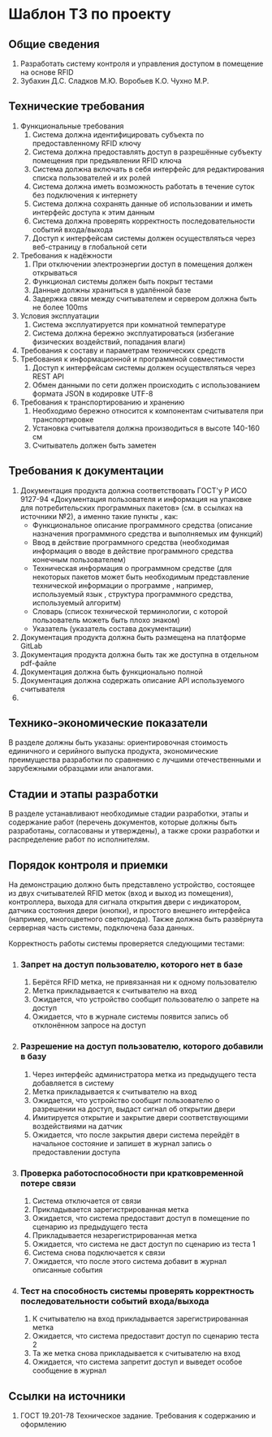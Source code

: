 # Шаблон ТЗ по проекту

## Общие сведения

1. Разработать систему контроля и управления доступом в помещение на основе RFID
2. Зубахин Д.С. Сладков М.Ю. Воробьев К.О. Чухно М.Р.

## Технические требования

1. Функциональные требования
    1. Система должна идентифицировать субъекта по предоставленному RFID ключу
    2. Система должна предоставлять доступ в разрешённые субъекту помещения при предъявлении RFID ключа
    3. Система должна включать в себя интерфейс для редактирования списка пользователей и их ролей
    4. Система должна иметь возможность работать в течение суток без подключения к интернету
    5. Система должна сохранять данные об использовании и иметь интерфейс доступа к этим данным
    6. Система должна проверять корректность последовательности событий входа/выхода
    7. Доступ к интерфейсам системы должен осуществляться через веб-страницу в глобальной сети
2. Требования к надёжности
    1. При отключении электроэнергии доступ в помещения должен открываться
    2. Функционал системы должен быть покрыт тестами
    3. Данные должны храниться в удалённой базе
    4. Задержка связи между считывателем и сервером должна быть не более 100ms
3. Условия эксплуатации
    1. Система эксплуатируется при комнатной температуре
    2. Система должна бережно эксплуатироваться (избегание физических воздействий, попадания влаги)
4. Требования к составу и параметрам технических средств
5. Требования к информационной и программной совместимости
    1. Доступ к интерфейсам системы должен осуществляться через REST API
    2. Обмен данными по сети должен происходить с использованием формата JSON в кодировке UTF-8
6. Требования к транспортированию и хранению
    1. Необходимо бережно относится к компонентам считывателя при транспортировке
    2. Установка считывателя должна производиться в высоте 140-160 см
    3. Считыватель должен быть заметен

## Требования к документации

   1. Документация продукта должна соответствовать ГОСТ'у Р ИСО 9127-94 «Документация пользователя и информация на упаковке для потребительских программных пакетов» (см. в ссылках на источники №2), а именно такие пункты , как:
        - Функциональное описание программного средства (описание назначения программного средства и выполняемых им функций)
        - Ввод в действие программного средства (необходимая информация о вводе в действие программного средства конечным пользователем)
        - Техническая информация о программном средстве (для некоторых пакетов может быть необходимым представление технической информации о программе , например, используемый язык , структура программного средства, используемый алгоритм)
        - Словарь (список технической терминологии, с которой пользователь можеть быть плохо знаком)
        - Указатель (указатель состава документации)
   2. Документация продукта должна быть размещена на платформе GitLab
   3. Документация продукта должна быть так же доступна в отдельном pdf-файле
   4. Документация должна быть функционально полной
   5. Документация должна содержать описание API используемого считывателя
   6. 

## Технико-экономические показатели

В разделе должны быть указаны: ориентировочная стоимость единичного и серийного выпуска продукта, экономические
преимущества разработки по сравнению с лучшими отечественными и зарубежными образцами или аналогами.

## Cтадии и этапы разработки

В разделе устанавливают необходимые стадии разработки, этапы и содержание работ (перечень документов, которые должны
быть разработаны, согласованы и утверждены), а также сроки разработки и распределение работ по исполнителям.

## Порядок контроля и приемки
На демонстрацию должно быть представлено устройство, состоящее из двух считывателей RFID меток (вход и выход из помещения), контроллера, выхода для сигнала открытия двери с индикатором, датчика состояния двери (кнопки), и простого внешнего интерфейса (например, многоцветного светодиода). Также должна быть развёрнута серверная часть системы, подключена база данных. 

Корректность работы системы проверяется следующими тестами:

1. ### Запрет на доступ пользователю, которого нет в базе
    1. Берётся RFID метка, не привязанная ни к одному пользователю
    2. Метка прикладывается к считывателю на вход
    3. Ожидается, что устройство сообщит пользователю о запрете на доступ
    4. Ожидается, что в журнале системы появится запись об отклонённом запросе на доступ
1. ### Разрешение на доступ пользователю, которого добавили в базу
    1. Через интерфейс администратора метка из предыдущего теста добавляется в систему
    2. Метка прикладывается к считывателю на вход
    3. Ожидается, что устройство сообщит пользователю о разрешении на доступ, выдаст сигнал об открытии двери
    4. Имитируется открытие и закрытие двери соответствующими воздействиями на датчик
    5. Ожидается, что после закрытия двери система перейдёт в начальное состояние и запишет в журнал запись о предоставлении доступа
1. ### Проверка работоспособности при кратковременной потере связи
    1. Система отключается от связи
    2. Прикладывается зарегистрированная метка
    3. Ожидается, что система предоставит доступ в помещение по сценарию из предыдущего теста
    4. Прикладывается незарегистрированная метка
    5. Ожидается, что система не даст доступ по сценарию из теста 1
    6. Система снова подключается к связи
    7. Ожидается, что после этого система добавит в журнал описанные события
1. ### Тест на способность системы проверять корректность последовательности событий входа/выхода
    1. К считывателю на вход прикладывается зарегистрированная метка
    2. Ожидается, что система предоставит доступ по сценарию теста 2
    3. Та же метка снова прикладывается к считывателю на вход
    4. Ожидается, что система запретит доступ и выведет особое сообщение в журнал

## Ссылки на источники

1. ГОСТ 19.201-78 Техническое задание. Требования к содержанию и оформлению
